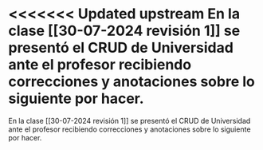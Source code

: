 <<<<<<< Updated upstream
En la clase [[30-07-2024 revisión 1]] se presentó el CRUD de Universidad ante el profesor recibiendo correcciones y anotaciones sobre lo siguiente por hacer.
=======
En la clase [[30-07-2024 revisión 1]] se presentó el CRUD de Universidad ante el profesor recibiendo correcciones y anotaciones sobre lo siguiente por hacer.